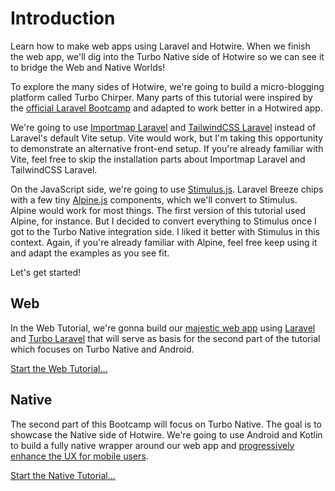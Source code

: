 # Introduction

Learn how to make web apps using Laravel and Hotwire. When we finish the web app, we'll dig into the Turbo Native side of Hotwire so we can see it to bridge the Web and Native Worlds!

To explore the many sides of Hotwire, we're going to build a micro-blogging platform called Turbo Chirper. Many parts of this tutorial were inspired by the [official Laravel Bootcamp](https://bootcamp.laravel.com/) and adapted to work better in a Hotwired app.

We're going to use [Importmap Laravel](https://github.com/tonysm/importmap-laravel) and [TailwindCSS Laravel](https://github.com/tonysm/tailwindcss-laravel) instead of Laravel's default Vite setup. Vite would work, but I'm taking this opportunity to demonstrate an alternative front-end setup. If you're already familiar with Vite, feel free to skip the installation parts about Importmap Laravel and TailwindCSS Laravel.

On the JavaScript side, we're going to use [Stimulus.js](https://stimulus.hotwired.dev/). Laravel Breeze chips with a few tiny [Alpine.js](https://alpinejs.dev/) components, which we'll convert to Stimulus. Alpine would work for most things. The first version of this tutorial used Alpine, for instance. But I decided to convert everything to Stimulus once I got to the Turbo Native integration side. I liked it better with Stimulus in this context. Again, if you're already familiar with Alpine, feel free keep using it and adapt the examples as you see fit.

Let's get started!

## Web

In the Web Tutorial, we're gonna build our [majestic web app](https://m.signalvnoise.com/the-majestic-monolith/) using [Laravel](https://laravel.com/) and [Turbo Laravel](https://github.com/hotwired-laravel/turbo-laravel) that will serve as basis for the second part of the tutorial which focuses on Turbo Native and Android.

[Start the Web Tutorial...](/installation)

## Native

The second part of this Bootcamp will focus on Turbo Native. The goal is to showcase the Native side of Hotwire. We're going to use Android and Kotlin to build a fully native wrapper around our web app and [progressively enhance the UX for mobile users](https://m.signalvnoise.com/basecamp-3-for-ios-hybrid-architecture/).

[Start the Native Tutorial...](/native-setup)
